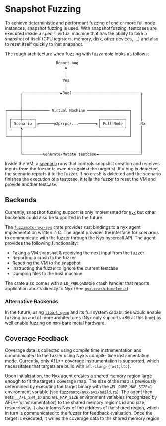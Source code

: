 # Snapshot Fuzzing

To achieve deterministic and performant fuzzing of one or more full node
instances, snapshot fuzzing is used. With snapshot fuzzing, testcases are
executed inside a special virtual machine that has the ability to take a
snapshot of itself (CPU registers, memory, disk, other devices, ...) and also
to reset itself quickly to that snapshot.


The rough architecture when fuzzing with fuzzamoto looks as follows:

```
                       Report bug                              
                           ▲                                   
                           │                                   
                           │                                   
                          Yes                                  
                           │                                   
                           │                                   
       ┌─────────────────►Bug?───────────────────────────────┐ 
       │                                                     │ 
       │                                                     │ 
       │                                                     │ 
┌──────┼──────────── Virtual Machine ───────────────────┐    │ 
│      │                                                │    │ 
│ ┌────┼─────┐                            ┌───────────┐ │    │ 
│ │ Scenario │◄───────p2p/rpc/...────────►│ Full Node │ │    No
│ └────▲─────┘                            └───────────┘ │    │ 
│      │                                                │    │ 
└──────┼────────────────────────────────────────────────┘    │ 
       │                                                     │ 
       │                                                     │ 
       │                                                     │ 
       └─────────Generate/Mutate testcase◄───────────────────┘ 
```

Inside the VM, a [scenario](./scenarios.md) runs that controls snapshot
creation and receives inputs from the fuzzer to execute against the target(s).
If a bug is detected, the scenario reports it to the fuzzer. If no crash is
detected and the scenario finishes the execution of a testcase, it tells the
fuzzer to reset the VM and provide another testcase.

## Backends

Currently, snapshot fuzzing support is only implemented for
[`Nyx`](https://nyx-fuzz.com) but other backends could also be supported in the
future.

The
[`fuzzamoto-nyx-sys`](https://github.com/dergoegge/fuzzamoto/tree/master/fuzzamoto-nyx-sys)
crate provides rust bindings to a nyx agent implementation written in C. The
agent provides the interface for scenarios to communicate with the fuzzer
through the Nyx hypercall API. The agent provides the following functionality:

* Taking a VM snapshot & receiving the next input from the fuzzer
* Reporting a crash to the fuzzer
* Resetting the VM to the snapshot
* Instructing the fuzzer to ignore the current testcase
* Dumping files to the host machine

The crate also comes with a `LD_PRELOAD`able crash handler that reports
application aborts directly to Nyx (See
[`nyx-crash-handler.c`](https://github.com/dergoegge/fuzzamoto/tree/master/fuzzamoto-nyx-sys/src/nyx-crash-handler.c)).

### Alternative Backends

In the future, using
[`libafl_qemu`](https://github.com/AFLplusplus/LibAFL/tree/main/libafl_qemu)
and its full system capabilities would enable fuzzing on and of more
architectures (Nyx only supports x86 at this time) as well enable fuzzing on
non-bare metal hardware.

## Coverage Feedback

Coverage data is collected using compile time instrumentation and communicated
to the fuzzer using Nyx's compile-time instrumentation mode. Currently, only
AFL++ coverage instrumentation is supported, which necessitates that targets
are build with `afl-clang-{fast,lto}`.

Upon initialization, the Nyx agent creates a shared memory region large enough
to fit the target's coverage map. The size of the map is previously determined
by executing the target binary with the `AFL_DUMP_MAP_SIZE=1` environment
variable (see
[`fuzzamoto-nyx-sys/build.rs`](https://github.com/dergoegge/fuzzamoto/tree/master/fuzzamoto-nyx-sys/build.rs)).
The agent then sets `__AFL_SHM_ID` and `AFL_MAP_SIZE` environment variables
(recognized by AFL++'s instrumentation) to the shared memory region's id and
size, respectively. It also informs Nyx of the address of the shared region,
which in turn is communicated to the fuzzer for feedback evaluation. Once the
target is executed, it writes the coverage data to the shared memory region.
